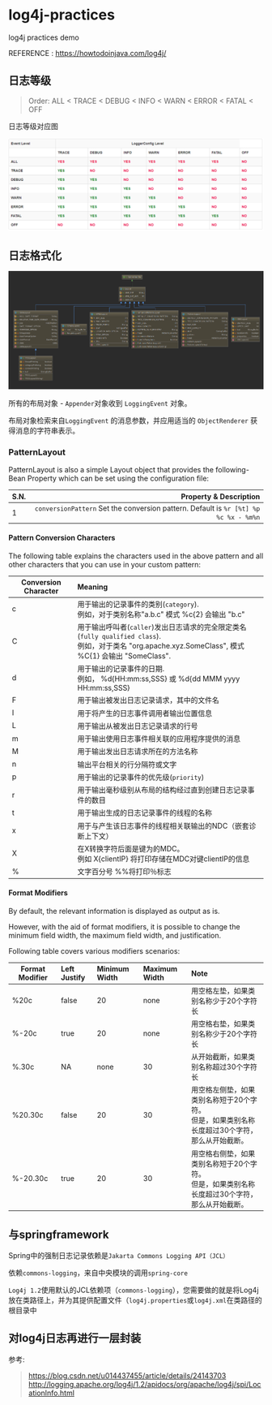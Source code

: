 # log4j-practices
log4j practices demo

REFERENCE : https://howtodoinjava.com/log4j/


## 日志等级

> Order: ALL < TRACE < DEBUG < INFO < WARN < ERROR < FATAL < OFF

日志等级对应图

![](doc/img/Log4j-Log-Levels.png)

## 日志格式化

![](doc/img/Log4j-Layout.png)


所有的布局对象 - `Appender`对象收到 `LoggingEvent` 对象。

布局对象检索来自`LoggingEvent` 的消息参数，并应用适当的 `ObjectRenderer` 获得消息的字符串表示。

### PatternLayout 

PatternLayout is also a simple Layout object that provides the following-Bean Property which can be set using the configuration file:

|   S.N.     | Property & Description  |  
| --------   | -----:  | 
| 1     | `conversionPattern` Set the conversion pattern. Default is `%r [%t] %p %c %x - %m%n`|   
 
#### Pattern Conversion Characters

The following table explains the characters used in the above pattern and all other characters that you can use in your custom pattern:

|   Conversion Character     | Meaning  |  
| --------   | :-----  | 
| c     | 用于输出的记录事件的类别(`category`).<br>例如，对于类别名称"a.b.c" 模式  %c{2} 会输出 "b.c" |
| C     | 用于输出呼叫者(`caller`)发出日志请求的完全限定类名(`fully qualified class`).<br>例如，对于类名 "org.apache.xyz.SomeClass", 模式 %C{1} 会输出 "SomeClass". |
| d     | 用于输出的记录事件的日期.<br>例如， %d{HH:mm:ss,SSS} 或 %d{dd MMM yyyy HH:mm:ss,SSS} |
| F     | 用于输出被发出日志记录请求，其中的文件名 |
| I     | 用于将产生的日志事件调用者输出位置信息 |
| L     | 用于输出从被发出日志记录请求的行号 |
| m     | 用于输出使用日志事件相关联的应用程序提供的消息 |
| M     | 用于输出发出日志请求所在的方法名称 |
| n     | 输出平台相关的行分隔符或文字 |
| p     | 用于输出的记录事件的优先级(`priority`) |
| r     | 用于输出毫秒级别从布局的结构经过直到创建日志记录事件的数目 |
| t     | 用于输出生成的日志记录事件的线程的名称 |  
| x     | 用于与产生该日志事件的线程相关联输出的NDC（嵌套诊断上下文） |
| X     | 在X转换字符后面是键为的MDC。<br>例如  X{clientIP} 将打印存储在MDC对键clientIP的信息 |
| %     | 文字百分号 %%将打印％标志 | 

#### Format Modifiers    

By default, the relevant information is displayed as output as is. 

However, with the aid of format modifiers, it is possible to change the minimum field width, the maximum field width, and justification.

Following table covers various modifiers scenarios:

|   Format Modifier     | Left Justify  |   Minimum Width  |Maximum Width| Note|
| --------   | :-----  | :-----  |  :-----  | :----|
| %20c  | false  | 20  |  none  | 用空格左垫，如果类别名称少于20个字符长|
| %-20c  | true  | 20  |  none  | 用空格右垫，如果类别名称少于20个字符长|
| %.30c  | NA  | none  |  30  | 从开始截断，如果类别名称超过30个字符长|
| %20.30c  | false  | 20  |  30  | 用空格左侧垫，如果类别名称短于20个字符。<br>但是，如果类别名称长度超过30个字符，那么从开始截断。|
| %-20.30c  | true  | 20  |  30  | 用空格右侧垫，如果类别名称短于20个字符。<br>但是，如果类别名称长度超过30个字符，那么从开始截断。|

## 与springframework

Spring中的强制日志记录依赖是`Jakarta Commons Logging API（JCL）`

依赖`commons-logging`，来自中央模块的调用`spring-core`

`Log4j 1.2`使用默认的JCL依赖项（`commons-logging`），您需要做的就是将Log4j放在类路径上，并为其提供配置文件（`log4j.properties`或`log4j.xml`在类路径的根目录中


## 对log4j日志再进行一层封装
参考:
> https://blog.csdn.net/u014437455/article/details/24143703
> http://logging.apache.org/log4j/1.2/apidocs/org/apache/log4j/spi/LocationInfo.html
